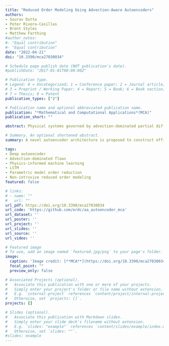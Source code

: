 ```yaml
---
title: "Reduced Order Modeling Using Advection-Aware Autoencoders"
authors:
- Sourav Dutta
- Peter Rivera-Casillas
- Brent Styles
- Matthew Farthing
#author_notes:
#- "Equal contribution"
#- "Equal contribution"
date: "2022-04-21"
doi: "10.3390/mca27030034"

# Schedule page publish date (NOT publication's date).
#publishDate: "2017-01-01T00:00:00Z"

# Publication type.
# Legend: 0 = Uncategorized; 1 = Conference paper; 2 = Journal article;
# 3 = Preprint / Working Paper; 4 = Report; 5 = Book; 6 = Book section;
# 7 = Thesis; 8 = Patent
publication_types: ["2"]

# Publication name and optional abbreviated publication name.
publication: "*Mathematical and Computational Applications*(MCA)"
publication_short: ""

abstract: Physical systems governed by advection-dominated partial differential equations (PDEs) are found in applications ranging from engineering design to weather forecasting. They are known to pose severe challenges to both projection-based and non-intrusive reduced order modeling, especially when linear subspace approximations are used. In this work, we develop an advection-aware(AA) autoencoder network that can address some of these limitations by learning efficient, physics-informed, nonlinear embeddings of the high-fidelity system snapshots. A fully non-intrusive reduced order model is developed by mapping the high-fidelity snapshots to a latent space defined by an AA autoencoder, followed by learning the latent space dynamics using a long-short-term memory (LSTM) network. This framework is also extended to parametric problems by explicitly incorporating parameter information into both the high-fidelity snapshots and the encoded latent space. Numerical results obtained with parametric linear and nonlinear advection problems indicate that the proposed framework can reproduce the dominant flow features even for unseen parameter values.

# Summary. An optional shortened abstract.
summary: A novel autoencoder architecture is proposed to construct efficient reduced order models for advection-dominated PDEs. Numerical results are presented for parametric, linear and nonlinear advection-dominated problems.

tags:
- Deep autoencoder
- Advection-dominated flows
- Physics-informed machine learning
- LSTM
- Parametric model order reduction
- Non-intrusive reduced order modeling
featured: false

# links:
# - name: ""
#   url: ""
url_pdf: https://doi.org/10.3390/mca27030034
url_code: 'https://github.com/erdc/aa_autoencoder_mca'
url_dataset: ''
url_poster: ''
url_project: ''
url_slides: ''
url_source: ''
url_video: ''

# Featured image
# To use, add an image named `featured.jpg/png` to your page's folder.
image:
  caption: 'Image credit: [**MCA**](https://doi.org/10.3390/mca27030034)'
  focal_point: ""
  preview_only: false

# Associated Projects (optional).
#   Associate this publication with one or more of your projects.
#   Simply enter your project's folder or file name without extension.
#   E.g. `internal-project` references `content/project/internal-project/index.md`.
#   Otherwise, set `projects: []`.
projects: []

# Slides (optional).
#   Associate this publication with Markdown slides.
#   Simply enter your slide deck's filename without extension.
#   E.g. `slides: "example"` references `content/slides/example/index.md`.
#   Otherwise, set `slides: ""`.
#slides: example
---
```

